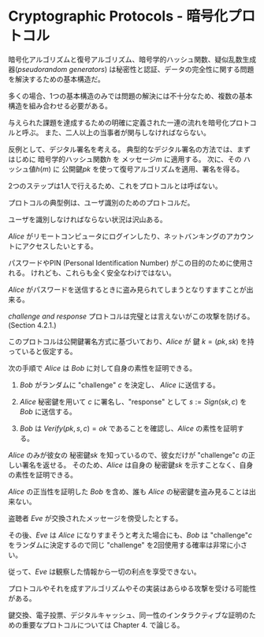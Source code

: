 # Cryptographic Protocols - 暗号化プロトコル

暗号化アルゴリズムと復号アルゴリズム、暗号学的ハッシュ関数、疑似乱数生成器(*pseudorandom generators*) は秘密性と認証、データの完全性に関する問題を解決するための基本構造だ。

多くの場合、1つの基本構造のみでは問題の解決には不十分なため、複数の基本構造を組み合わせる必要がある。

与えられた課題を達成するための明確に定義された一連の流れを暗号化プロトコルと呼ぶ。
また、二人以上の当事者が関与しなければならない。

反例として、デジタル署名を考える。
典型的なデジタル署名の方法では、まずはじめに 暗号学的ハッシュ関数$h$ を メッセージ$m$ に適用する。
次に、その ハッシュ値$h(m)$ に 公開鍵$pk$ を使って復号アルゴリズムを適用、署名を得る。

2つのステップは1人で行えるため、これをプロトコルとは呼ばない。

プロトコルの典型例は、ユーザ識別のためのプロトコルだ。

ユーザを識別しなければならない状況は沢山ある。

*Alice* がリモートコンピュータにログインしたり、ネットバンキングのアカウントにアクセスしたいとする。

パスワードやPIN (Personal Identification Number) がこの目的のために使用される。
けれども、これらも全く安全なわけではない。

*Alice* がパスワードを送信するときに盗み見られてしまうとなりすますことが出来る。

*challenge and response* プロトコルは完璧とは言えないがこの攻撃を防げる。(Section 4.2.1.)

このプロトコルは公開鍵署名方式に基づいており、*Alice* が 鍵 $k = (pk, sk)$ を持っていると仮定する。

次の手順で *Alice* は *Bob* に対して自身の素性を証明できる。

1. *Bob* がランダムに "challenge" $c$ を決定し、 *Alice* に送信する。

2. *Alice* 秘密鍵を用いて $c$ に署名し、"response" として $s := Sign(sk, c)$ を *Bob* に送信する。

3. *Bob* は $Verify(pk, s, c) = ok$ であることを確認し、*Alice* の素性を証明する。

*Alice* のみが彼女の 秘密鍵$sk$ を知っているので、彼女だけが "challenge"$c$ の正しい署名を返せる。
そのため、*Alice* は自身の 秘密鍵$sk$ を示すことなく、自身の素性を証明できる。

*Alice* の正当性を証明した *Bob* を含め、誰も *Alice* の秘密鍵を盗み見ることは出来ない。

盗聴者 *Eve* が交換されたメッセージを傍受したとする。

その後、*Eve* は *Alice* になりすまそうと考えた場合にも、*Bob* は "challenge"$c$ をランダムに決定するので同じ "challenge" を2回使用する確率は非常に小さい。

従って、*Eve* は観察した情報から一切の利点を享受できない。

プロトコルやそれを成すアルゴリズムやその実装はあらゆる攻撃を受ける可能性がある。

鍵交換、電子投票、デジタルキャッシュ、同一性のインタラクティブな証明のための重要なプロトコルについては Chapter 4. で論じる。
